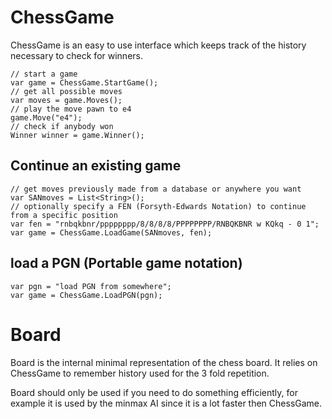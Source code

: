# ChessGame
ChessGame is an easy to use interface which keeps track of the history necessary to check for winners.
```
// start a game
var game = ChessGame.StartGame();
// get all possible moves
var moves = game.Moves();
// play the move pawn to e4
game.Move("e4");
// check if anybody won
Winner winner = game.Winner();
```
## Continue an existing game
```
// get moves previously made from a database or anywhere you want
var SANmoves = List<String>();
// optionally specify a FEN (Forsyth-Edwards Notation) to continue from a specific position
var fen = "rnbqkbnr/pppppppp/8/8/8/8/PPPPPPPP/RNBQKBNR w KQkq - 0 1";
var game = ChessGame.LoadGame(SANmoves, fen);
```
## load a PGN (Portable game notation)
```
var pgn = "load PGN from somewhere";
var game = ChessGame.LoadPGN(pgn);
```

# Board
Board is the internal minimal representation of the chess board. It relies on ChessGame to remember history used for the 3 fold repetition. 


Board should only be used if you need to do something efficiently, for example it is used by the minmax AI since it is a lot faster then ChessGame.
